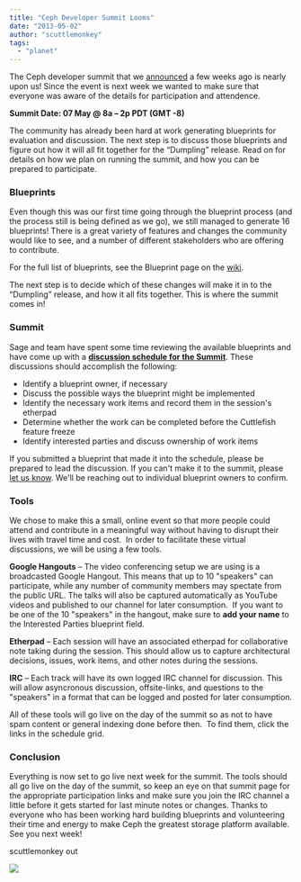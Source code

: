 ```yaml
---
title: "Ceph Developer Summit Looms"
date: "2013-05-02"
author: "scuttlemonkey"
tags: 
  - "planet"
---
```


The Ceph developer summit that we [announced](http://ceph.com/events/ceph-developer-summit/) a few weeks ago is nearly upon us! Since the event is next week we wanted to make sure that everyone was aware of the details for participation and attendence.

**Summit Date: 07 May @ 8a – 2p PDT (GMT -8)**

The community has already been hard at work generating blueprints for evaluation and discussion. The next step is to discuss those blueprints and figure out how it will all fit together for the “Dumpling” release. Read on for details on how we plan on running the summit, and how you can be prepared to participate.

### Blueprints

Even though this was our first time going through the blueprint process (and the process still is being defined as we go), we still managed to generate 16 blueprints! There is a great variety of features and changes the community would like to see, and a number of different stakeholders who are offering to contribute.

For the full list of blueprints, see the Blueprint page on the [wiki](http://wiki.ceph.com/01Planning/02Blueprints).

The next step is to decide which of these changes will make it in to the “Dumpling” release, and how it all fits together. This is where the summit comes in!

### Summit

Sage and team have spent some time reviewing the available blueprints and have come up with a **[discussion schedule for the Summit](http://wiki.ceph.com/01Planning/Developer_Summit)**. These discussions should accomplish the following:

- Identify a blueprint owner, if necessary
- Discuss the possible ways the blueprint might be implemented
- Identify the necessary work items and record them in the session's etherpad
- Determine whether the work can be completed before the Cuttlefish feature freeze
- Identify interested parties and discuss ownership of work items

If you submitted a blueprint that made it into the schedule, please be prepared to lead the discussion. If you can't make it to the summit, please [let us know](mailto:community@ceph.com). We'll be reaching out to individual blueprint owners to confirm.

### Tools

We chose to make this a small, online event so that more people could attend and contribute in a meaningful way without having to disrupt their lives with travel time and cost.  In order to facilitate these virtual discussions, we will be using a few tools.

**Google Hangouts** – The video conferencing setup we are using is a broadcasted Google Hangout. This means that up to 10 "speakers" can participate, while any number of community members may spectate from the public URL. The talks will also be captured automatically as YouTube videos and published to our channel for later consumption.  If you want to be one of the 10 "speakers" in the hangout, make sure to **add your name** to the Interested Parties blueprint field.

**Etherpad** – Each session will have an associated etherpad for collaborative note taking during the session. This should allow us to capture architectural decisions, issues, work items, and other notes during the sessions.

**IRC** – Each track will have its own logged IRC channel for discussion. This will allow asyncronous discussion, offsite-links, and questions to the "speakers" in a format that can be logged and posted for later consumption.

All of these tools will go live on the day of the summit so as not to have spam content or general indexing done before then.  To find them, click the links in the schedule grid.

### Conclusion

Everything is now set to go live next week for the summit. The tools should all go live on the day of the summit, so keep an eye on that summit page for the appropriate participation links and make sure you join the IRC channel a little before it gets started for last minute notes or changes. Thanks to everyone who has been working hard building blueprints and volunteering their time and energy to make Ceph the greatest storage platform available. See you next week!

scuttlemonkey out

![](http://track.hubspot.com/__ptq.gif?a=268973&k=14&bu=http://ceph.com&r=http://ceph.com/community/ceph-developer-summit-looms/&bvt=rss&p=wordpress)
